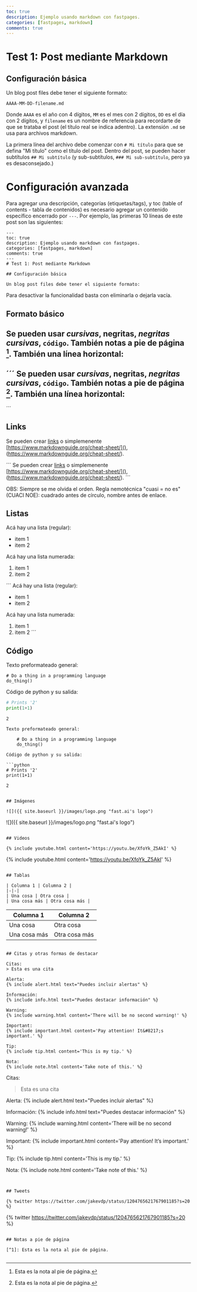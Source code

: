 ```yaml
---
toc: true
description: Ejemplo usando markdown con fastpages.
categories: [fastpages, markdown]
comments: true
---
```

# Test 1: Post mediante Markdown

## Configuración básica

Un blog post files debe tener el siguiente formato:

`AAAA-MM-DD-filename.md`

Donde `AAAA` es el año con 4 dígitos, `MM` es el mes con 2 dígitos, `DD` es el día con 2 dígitos, y `filename` es un nombre de referencia para recordarte de que se trataba el post (el título real se indica adentro). La extensión `.md` se usa para archivos markdown.

La primera línea del archivo debe comenzar con `# Mi título` para que se defina "Mi título" como el título del post. Dentro del post, se pueden hacer subtítulos `## Mi subtítulo` (y sub-subtítulos, `### Mi sub-subtítulo`, pero ya es desaconsejado.)

# Configuración avanzada

Para agregar una descripción, categorías (etiquetas/tags), y toc (table of contents - tabla de contenidos) es necesario agregar un contenido específico encerrado por `---`. Por ejemplo, las primeras 10 líneas de este post son las siguientes:

```
---
toc: true
description: Ejemplo usando markdown con fastpages.
categories: [fastpages, markdown]
comments: true
---
# Test 1: Post mediante Markdown

## Configuración básica

Un blog post files debe tener el siguiente formato:

```

Para desactivar la funcionalidad basta con eliminarla o dejarla vacía.

## Formato básico

Se pueden usar *cursivas*, **negritas**, ***negritas cursivas***, `código`. También notas a pie de página [^1]. También una línea horizontal:
---

´´´
Se pueden usar *cursivas*, **negritas**, ***negritas cursivas***, `código`. También notas a pie de página [^1]. También una línea horizontal:
---
´´´

## Links

Se pueden crear [links](https://www.markdownguide.org/cheat-sheet/) o simplemenente [https://www.markdownguide.org/cheat-sheet/](), (https://www.markdownguide.org/cheat-sheet/).

´´´
Se pueden crear [links](https://www.markdownguide.org/cheat-sheet/) o simplemenente [https://www.markdownguide.org/cheat-sheet/](), (https://www.markdownguide.org/cheat-sheet/).
´´´

OBS: Siempre se me olvida el orden. Regla nemotécnica "cuasi = no es" (CUACI NOE): cuadrado antes de círculo, nombre antes de enlace.

## Listas

Acá hay una lista (regular):

* item 1
* item 2

Acá hay una lista numerada:

1. item 1
1. item 2

´´´
Acá hay una lista (regular):

* item 1
* item 2

Acá hay una lista numerada:

1. item 1
1. item 2
´´´

## Código

Texto preformateado general:

    # Do a thing in a programming language
    do_thing()

Código de python y su salida:

```python
# Prints '2'
print(1+1)
```

    2

```
Texto preformateado general:

    # Do a thing in a programming language
    do_thing()

Código de python y su salida:

```python
# Prints '2'
print(1+1)
```

    2
```

## Imágenes

![]({{ site.baseurl }}/images/logo.png "fast.ai's logo")

```
![]({{ site.baseurl }}/images/logo.png "fast.ai's logo")
```

## Videos

{% include youtube.html content='https://youtu.be/XfoYk_Z5AkI' %}

```
{% include youtube.html content='https://youtu.be/XfoYk_Z5AkI' %}
```

## Tablas

| Columna 1 | Columna 2 |
|-|-|
| Una cosa | Otra cosa |
| Una cosa más | Otra cosa más |

```
| Columna 1 | Columna 2 |
|-|-|
| Una cosa | Otra cosa |
| Una cosa más | Otra cosa más |
```

## Citas y otras formas de destacar

Citas:
> Esta es una cita

Alerta:
{% include alert.html text="Puedes incluir alertas" %}

Información:
{% include info.html text="Puedes destacar información" %}

Warning:
{% include warning.html content='There will be no second warning!' %}

Important:
{% include important.html content='Pay attention! It&#8217;s important.' %}

Tip:
{% include tip.html content='This is my tip.' %}

Nota:
{% include note.html content='Take note of this.' %}

```
Citas:
> Esta es una cita

Alerta:
{% include alert.html text="Puedes incluir alertas" %}

Información:
{% include info.html text="Puedes destacar información" %}

Warning:
{% include warning.html content='There will be no second warning!' %}

Important:
{% include important.html content='Pay attention! It&#8217;s important.' %}

Tip:
{% include tip.html content='This is my tip.' %}

Nota:
{% include note.html content='Take note of this.' %}
```


## Tweets

{% twitter https://twitter.com/jakevdp/status/1204765621767901185?s=20 %}

```
{% twitter https://twitter.com/jakevdp/status/1204765621767901185?s=20 %}
```

## Notas a pie de página

[^1]: Esta es la nota al pie de página.

```
[^1]: Esta es la nota al pie de página.
```

